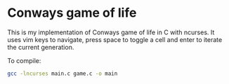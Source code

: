 # Conways game of life
This is my implementation of Conways game of life 
in C with ncurses. It uses vim keys to navigate,
press space to toggle a cell and enter to iterate
the current generation.

To compile:
```sh
gcc -lncurses main.c game.c -o main
```
